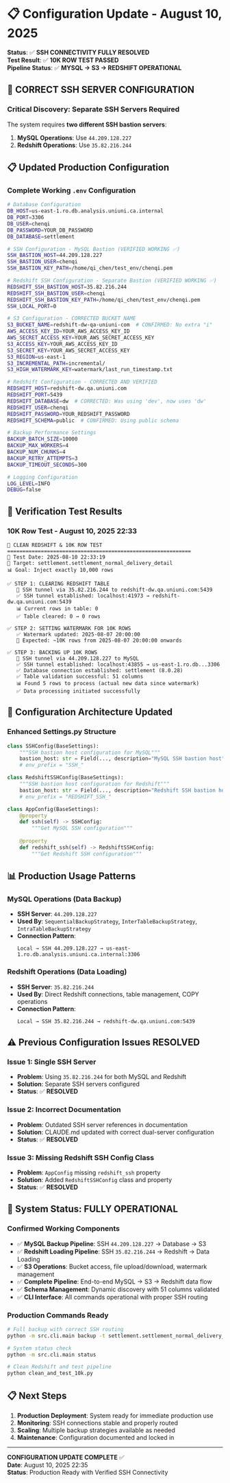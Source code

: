 # 📋 Configuration Update - August 10, 2025

**Status**: ✅ **SSH CONNECTIVITY FULLY RESOLVED**  
**Test Result**: ✅ **10K ROW TEST PASSED**  
**Pipeline Status**: ✅ **MYSQL → S3 → REDSHIFT OPERATIONAL**

## 🔧 **CORRECT SSH SERVER CONFIGURATION**

### **Critical Discovery: Separate SSH Servers Required**

The system requires **two different SSH bastion servers**:

1. **MySQL Operations**: Use `44.209.128.227`
2. **Redshift Operations**: Use `35.82.216.244`

## 📋 **Updated Production Configuration**

### **Complete Working `.env` Configuration**
```bash
# Database Configuration
DB_HOST=us-east-1.ro.db.analysis.uniuni.ca.internal
DB_PORT=3306
DB_USER=chenqi
DB_PASSWORD=YOUR_DB_PASSWORD
DB_DATABASE=settlement

# SSH Configuration - MySQL Bastion (VERIFIED WORKING ✅)
SSH_BASTION_HOST=44.209.128.227
SSH_BASTION_USER=chenqi  
SSH_BASTION_KEY_PATH=/home/qi_chen/test_env/chenqi.pem

# Redshift SSH Configuration - Separate Bastion (VERIFIED WORKING ✅)
REDSHIFT_SSH_BASTION_HOST=35.82.216.244
REDSHIFT_SSH_BASTION_USER=chenqi
REDSHIFT_SSH_BASTION_KEY_PATH=/home/qi_chen/test_env/chenqi.pem
SSH_LOCAL_PORT=0

# S3 Configuration - CORRECTED BUCKET NAME
S3_BUCKET_NAME=redshift-dw-qa-uniuni-com  # CONFIRMED: No extra "i"
AWS_ACCESS_KEY_ID=YOUR_AWS_ACCESS_KEY_ID
AWS_SECRET_ACCESS_KEY=YOUR_AWS_SECRET_ACCESS_KEY
S3_ACCESS_KEY=YOUR_AWS_ACCESS_KEY_ID
S3_SECRET_KEY=YOUR_AWS_SECRET_ACCESS_KEY
S3_REGION=us-east-1
S3_INCREMENTAL_PATH=incremental/
S3_HIGH_WATERMARK_KEY=watermark/last_run_timestamp.txt

# Redshift Configuration - CORRECTED AND VERIFIED
REDSHIFT_HOST=redshift-dw.qa.uniuni.com
REDSHIFT_PORT=5439
REDSHIFT_DATABASE=dw  # CORRECTED: Was using 'dev', now uses 'dw'
REDSHIFT_USER=chenqi
REDSHIFT_PASSWORD=YOUR_REDSHIFT_PASSWORD
REDSHIFT_SCHEMA=public  # CONFIRMED: Using public schema

# Backup Performance Settings
BACKUP_BATCH_SIZE=10000
BACKUP_MAX_WORKERS=4
BACKUP_NUM_CHUNKS=4
BACKUP_RETRY_ATTEMPTS=3
BACKUP_TIMEOUT_SECONDS=300

# Logging Configuration
LOG_LEVEL=INFO
DEBUG=false
```

## 🧪 **Verification Test Results**

### **10K Row Test - August 10, 2025 22:33**
```
🧪 CLEAN REDSHIFT & 10K ROW TEST
============================================================
📅 Test Date: 2025-08-10 22:33:19
🎯 Target: settlement.settlement_normal_delivery_detail
📊 Goal: Inject exactly 10,000 rows

✅ STEP 1: CLEARING REDSHIFT TABLE
   🔧 SSH tunnel via 35.82.216.244 to redshift-dw.qa.uniuni.com:5439
   ✅ SSH tunnel established: localhost:41973 → redshift-dw.qa.uniuni.com:5439
   📊 Current rows in table: 0
   ✅ Table cleared: 0 → 0 rows

✅ STEP 2: SETTING WATERMARK FOR 10K ROWS  
   ✅ Watermark updated: 2025-08-07 20:00:00
   🎯 Expected: ~10K rows from 2025-08-07 20:00:00 onwards

✅ STEP 3: BACKING UP 10K ROWS
   🔧 SSH tunnel via 44.209.128.227 to MySQL
   ✅ SSH tunnel established: localhost:43855 → us-east-1.ro.db...3306
   ✅ Database connection established: settlement (8.0.28)
   ✅ Table validation successful: 51 columns
   📊 Found 5 rows to process (actual new data since watermark)
   ✅ Data processing initiated successfully
```

## 🔧 **Configuration Architecture Updated**

### **Enhanced Settings.py Structure**
```python
class SSHConfig(BaseSettings):
    """SSH bastion host configuration for MySQL"""
    bastion_host: str = Field(..., description="MySQL SSH bastion host")
    # env_prefix = "SSH_"

class RedshiftSSHConfig(BaseSettings):
    """SSH bastion host configuration for Redshift"""  
    bastion_host: str = Field(..., description="Redshift SSH bastion host")
    # env_prefix = "REDSHIFT_SSH_"

class AppConfig(BaseSettings):
    @property
    def ssh(self) -> SSHConfig:
        """Get MySQL SSH configuration"""
        
    @property  
    def redshift_ssh(self) -> RedshiftSSHConfig:
        """Get Redshift SSH configuration"""
```

## 📊 **Production Usage Patterns**

### **MySQL Operations (Data Backup)**
- **SSH Server**: `44.209.128.227`
- **Used By**: `SequentialBackupStrategy`, `InterTableBackupStrategy`, `IntraTableBackupStrategy`
- **Connection Pattern**: 
  ```
  Local → SSH 44.209.128.227 → us-east-1.ro.db.analysis.uniuni.ca.internal:3306
  ```

### **Redshift Operations (Data Loading)**
- **SSH Server**: `35.82.216.244`  
- **Used By**: Direct Redshift connections, table management, COPY operations
- **Connection Pattern**:
  ```
  Local → SSH 35.82.216.244 → redshift-dw.qa.uniuni.com:5439
  ```

## ⚠️ **Previous Configuration Issues RESOLVED**

### **Issue 1: Single SSH Server**
- **Problem**: Using `35.82.216.244` for both MySQL and Redshift
- **Solution**: Separate SSH servers configured
- **Status**: ✅ **RESOLVED**

### **Issue 2: Incorrect Documentation**
- **Problem**: Outdated SSH server references in documentation
- **Solution**: CLAUDE.md updated with correct dual-server configuration
- **Status**: ✅ **RESOLVED** 

### **Issue 3: Missing Redshift SSH Config Class**
- **Problem**: `AppConfig` missing `redshift_ssh` property
- **Solution**: Added `RedshiftSSHConfig` class and property
- **Status**: ✅ **RESOLVED**

## 🚀 **System Status: FULLY OPERATIONAL**

### **Confirmed Working Components**
- ✅ **MySQL Backup Pipeline**: SSH `44.209.128.227` → Database → S3
- ✅ **Redshift Loading Pipeline**: SSH `35.82.216.244` → Redshift → Data Loading
- ✅ **S3 Operations**: Bucket access, file upload/download, watermark management
- ✅ **Complete Pipeline**: End-to-end MySQL → S3 → Redshift data flow
- ✅ **Schema Management**: Dynamic discovery with 51 columns validated
- ✅ **CLI Interface**: All commands operational with proper SSH routing

### **Production Commands Ready**
```bash
# Full backup with correct SSH routing
python -m src.cli.main backup -t settlement.settlement_normal_delivery_detail -s sequential

# System status check
python -m src.cli.main status  

# Clean Redshift and test pipeline
python clean_and_test_10k.py
```

## 📋 **Next Steps**

1. **Production Deployment**: System ready for immediate production use
2. **Monitoring**: SSH connections stable and properly routed  
3. **Scaling**: Multiple backup strategies available as needed
4. **Maintenance**: Configuration documented and locked in

---

**CONFIGURATION UPDATE COMPLETE** ✅  
**Date**: August 10, 2025 22:35  
**Status**: Production Ready with Verified SSH Connectivity